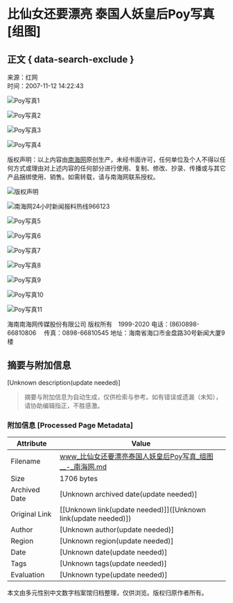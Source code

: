 # 比仙女还要漂亮 泰国人妖皇后Poy写真\[组图\]

## 正文 { data-search-exclude }


来源：红网   
时间：2007-11-12 14:22:43      

![Poy写真1](http://www.hinews.cn/pic/0/10/15/02/10150212_855029.jpg)

![Poy写真2](http://www.hinews.cn/pic/0/15/80/89/15808921_882584.jpg)

![Poy写真3](http://www.hinews.cn/pic/0/13/75/76/13757635_748012.png)

![Poy写真4](http://www.hinews.cn/out/img/20170118/20170118104035_lbtftrfp.jpg)

版权声明：以上内容由[南海网](http://www.hinews.cn/)原创生产，未经书面许可，任何单位及个人不得以任何方式或理由对上述内容的任何部分进行使用、复制、修改、抄录、传播或与其它产品捆绑使用、销售。如需转载，请与南海网联系授权。

![版权声明](http://www.hinews.cn/news/images/d_shix.jpg)

![南海网24小时新闻报料热线966123](http://www.hinews.cn/news/images/96613-1.jpg)

![Poy写真5](http://www.hinews.cn/pic/003/007/326/00300732635_65ed9315.jpg)

![Poy写真6](http://www.hinews.cn/pic/003/007/331/00300733131_fd994fb4.jpg)

![Poy写真7](http://www.hinews.cn/pic/003/007/331/00300733100_18e86ea8.jpg)

![Poy写真8](http://www.hinews.cn/news/images/img20140816/lzx_140806_04.jpg)

![Poy写真9](http://www.hinews.cn/news/images/img20140816/lzx_140806_05.jpg)

![Poy写真10](http://www.hinews.cn/news/images/img20140816/lzx_140806_02.jpg)

![Poy写真11](http://www.hinews.cn/news/images/img20140816/lzx_140806_03.jpg)

海南南海网传媒股份有限公司 版权所有　1999-2020 电话：(86)0898-66810806　 传真：0898-66810545 地址：海南省海口市金盘路30号新闻大厦9楼
<!-- tcd_original_link http://www.hinews.cn/news/system/2007/11/12/010166402_15.shtml -->


## 摘要与附加信息

<!-- tcd_abstract -->
[Unknown description(update needed)]
<!-- tcd_abstract_end -->

> 摘要与附加信息为自动生成，仅供检索与参考。如有错误或遗漏（未知），请协助编辑指正，不胜感激。

### 附加信息 [Processed Page Metadata]

| Attribute       | Value                                  |
|-----------------|----------------------------------------|
| Filename        | www_比仙女还要漂亮泰国人妖皇后Poy写真_组图__-_南海网.md                             |
| Size            | 1706 bytes                           |
| Archived Date   | [Unknown archived date(update needed)]                             |
| Original Link   | [[Unknown link(update needed)]]([Unknown link(update needed)])                       |
| Author          | [Unknown author(update needed)]                               |
| Region          | [Unknown region(update needed)]                               |
| Date            | [Unknown date(update needed)]                                 |
| Tags            | [Unknown tags(update needed)]                                 |
| Evaluation            | [Unknown type(update needed)]                                 |
<!-- tcd_table_end -->

本文由多元性别中文数字档案馆归档整理，仅供浏览。版权归原作者所有。
